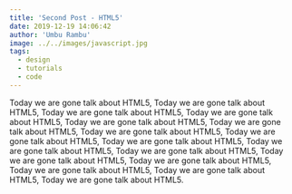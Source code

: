 ```yaml
---
title: 'Second Post - HTML5'
date: 2019-12-19 14:06:42
author: 'Umbu Rambu'
image: ../../images/javascript.jpg
tags:
  - design
  - tutorials
  - code
---
```


Today we are gone talk about HTML5, Today we are gone talk about HTML5, Today we are gone talk about HTML5, Today we are gone talk about HTML5, Today we are gone talk about HTML5, Today we are gone talk about HTML5, Today we are gone talk about HTML5, Today we are gone talk about HTML5, Today we are gone talk about HTML5, Today we are gone talk about HTML5, Today we are gone talk about HTML5, Today we are gone talk about HTML5, Today we are gone talk about HTML5, Today we are gone talk about HTML5, Today we are gone talk about HTML5, Today we are gone talk about HTML5.